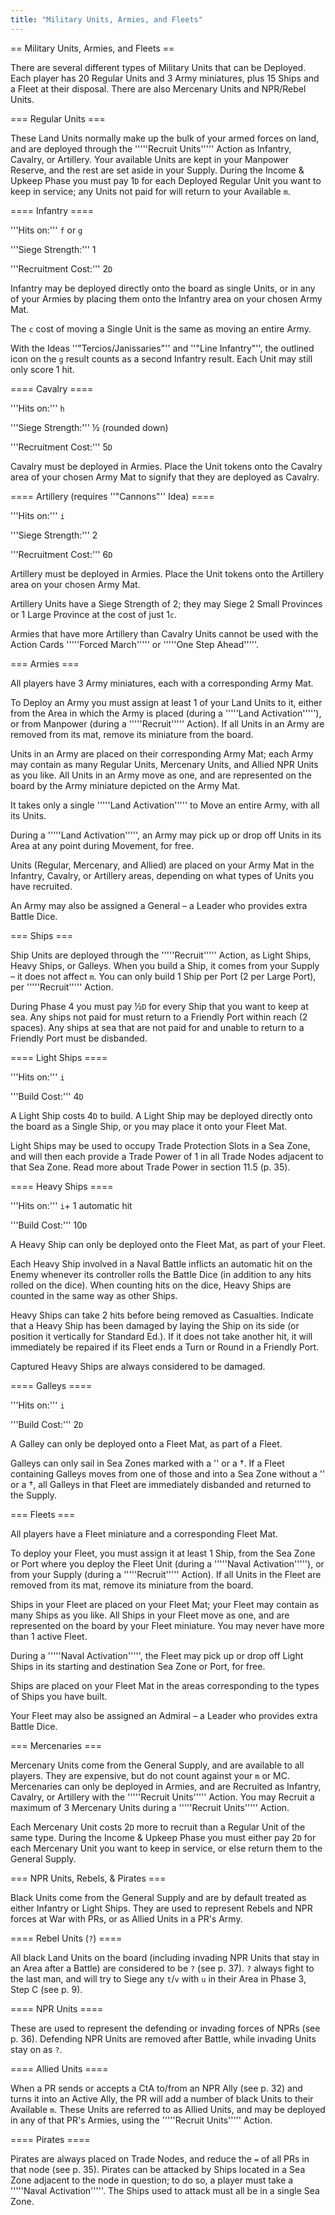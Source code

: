 ```yaml
---
title: "Military Units, Armies, and Fleets"
---
```


== Military Units, Armies, and Fleets ==

There are several different types of Military Units that can be Deployed. Each player has 20 Regular Units and 3 Army miniatures, plus 15 Ships and a Fleet at their disposal. There are also Mercenary Units and NPR/Rebel Units.

=== Regular Units ===

These Land Units normally make up the bulk of your armed forces on land, and are deployed through the '''''Recruit Units''''' Action as Infantry, Cavalry, or Artillery. Your available Units are kept in your Manpower Reserve, and the rest are set aside in your Supply. During the Income & Upkeep Phase you must pay 1<code>D</code> for each Deployed Regular Unit you want to keep in service; any Units not paid for will return to your Available <code>m</code>.

==== Infantry ====

'''Hits on:''' <code>f</code> or <code>g</code>

'''Siege Strength:''' 1

'''Recruitment Cost:''' 2<code>D</code>

Infantry may be deployed directly onto the board as single Units, or in any of your Armies by placing them onto the Infantry area on your chosen Army Mat. 

The <code>c</code> cost of moving a Single Unit is the same as moving an entire Army.

With the Ideas ''"Tercios/Janissaries"'' and ''"Line Infantry"'', the outlined icon on the <code>g</code> result counts as a second Infantry result. Each Unit may still only score 1 hit.

==== Cavalry ====

'''Hits on:''' <code>h</code>

'''Siege Strength:''' ½ (rounded down)

'''Recruitment Cost:''' 5<code>D</code>

Cavalry must be deployed in Armies. Place the Unit tokens onto the Cavalry area of your chosen Army Mat to signify that they are deployed as Cavalry.

==== Artillery (requires ''"Cannons"'' Idea) ====

'''Hits on:''' <code>i</code>

'''Siege Strength:''' 2

'''Recruitment Cost:''' 6<code>D</code>

Artillery must be deployed in Armies. Place the Unit tokens onto the Artillery area on your chosen Army Mat.

Artillery Units have a Siege Strength of 2; they may Siege 2 Small Provinces or 1 Large Province at the cost of just 1<code>c</code>.

Armies that have more Artillery than Cavalry Units cannot be used with the Action Cards '''''Forced March''''' or '''''One Step Ahead'''''.

=== Armies ===

All players have 3 Army miniatures, each with a corresponding Army Mat.

To Deploy an Army you must assign at least 1 of your Land Units to it, either from the Area in which the Army is placed (during a '''''Land Activation'''''), or from Manpower (during a '''''Recruit''''' Action). If all Units in an Army are removed from its mat, remove its miniature from the board. 

Units in an Army are placed on their corresponding Army Mat; each Army may contain as many Regular Units, Mercenary Units, and Allied NPR Units as you like. All Units in an Army move as one, and are represented on the board by the Army miniature depicted on the Army Mat.

It takes only a single '''''Land Activation''''' to Move an entire Army, with all its Units.

During a '''''Land Activation''''', an Army may pick up or drop off Units in its Area at any point during Movement, for free.

Units (Regular, Mercenary, and Allied) are placed on your Army Mat in the Infantry, Cavalry, or Artillery areas, depending on what types of Units you have recruited.

An Army may also be assigned a General – a Leader who provides extra Battle Dice.

=== Ships ===

Ship Units are deployed through the '''''Recruit''''' Action, as Light Ships, Heavy Ships, or Galleys. When you build a Ship, it comes from your Supply – it does not affect <code>m</code>. You can only build 1 Ship per Port (2 per Large Port), per '''''Recruit''''' Action.

During Phase 4 you must pay ½<code>D</code> for every Ship that you want to keep at sea. Any ships not paid for must return to a Friendly Port within reach (2 spaces). Any ships at sea that are not paid for and unable to return to a Friendly Port must be disbanded. 

==== Light Ships ====

'''Hits on:''' <code>i</code>

'''Build Cost:''' 4<code>D</code>

A Light Ship costs 4<code>D</code> to build. A Light Ship may be deployed directly onto the board as a Single Ship, or you may place it onto your Fleet Mat.

Light Ships may be used to occupy Trade Protection Slots in a Sea Zone, and will then each provide a Trade Power of 1 in all Trade Nodes adjacent to that Sea Zone. Read more about Trade Power in section 11.5 (p. 35).

==== Heavy Ships ====

'''Hits on:''' <code>i</code>+ 1 automatic hit

'''Build Cost:''' 10<code>D</code>

A Heavy Ship can only be deployed onto the Fleet Mat, as part of your Fleet.

Each Heavy Ship involved in a Naval Battle inflicts an automatic hit on the Enemy whenever its controller rolls the Battle Dice (in addition to any hits rolled on the dice). When counting hits on the dice, Heavy Ships are counted in the same way as other Ships.

Heavy Ships can take 2 hits before being removed as Casualties. Indicate that a Heavy Ship has been damaged by laying the Ship on its side (or position it vertically for Standard Ed.). If it does not take another hit, it will immediately be repaired if its Fleet ends a Turn or Round in a Friendly Port.

Captured Heavy Ships are always considered to be damaged.

==== Galleys ====

'''Hits on:''' <code>i</code>

'''Build Cost:''' 2<code>D</code>

A Galley can only be deployed onto a Fleet Mat, as part of a Fleet.

Galleys can only sail in Sea Zones marked with a \'' or a †. If a Fleet containing Galleys moves from one of those and into a Sea Zone without a \'' or a †, all Galleys in that Fleet are immediately disbanded and returned to the Supply.

=== Fleets ===

All players have a Fleet miniature and a corresponding Fleet Mat.

To deploy your Fleet, you must assign it at least 1 Ship, from the Sea Zone or Port where you deploy the Fleet Unit (during a '''''Naval Activation'''''), or from your Supply (during a '''''Recruit''''' Action). If all Units in the Fleet are removed from its mat, remove its miniature from the board.

Ships in your Fleet are placed on your Fleet Mat; your Fleet may contain as many Ships as you like. All Ships in your Fleet move as one, and are represented on the board by your Fleet miniature. You may never have more than 1 active Fleet.

During a '''''Naval Activation''''', the Fleet may pick up or drop off Light Ships in its starting and destination Sea Zone or Port, for free.

Ships are placed on your Fleet Mat in the areas corresponding to the types of Ships you have built.

Your Fleet may also be assigned an Admiral – a Leader who provides extra Battle Dice.

=== Mercenaries ===

Mercenary Units come from the General Supply, and are available to all players. They are expensive, but do not count against your <code>m</code> or MC. Mercenaries can only be deployed in Armies, and are Recruited as Infantry, Cavalry, or Artillery with the '''''Recruit Units''''' Action. You may Recruit a maximum of 3 Mercenary Units during a '''''Recruit Units''''' Action.

Each Mercenary Unit costs 2<code>D</code> more to recruit than a Regular Unit of the same type. During the Income & Upkeep Phase you must either pay 2<code>D</code> for each Mercenary Unit you want to keep in service, or else return them to the General Supply.

=== NPR Units, Rebels, & Pirates  ===

Black Units come from the General Supply and are by default treated as either Infantry or Light Ships. They are used to represent Rebels and NPR forces at War with PRs, or as Allied Units in a PR's Army.

==== Rebel Units (<code>?</code>) ====

All black Land Units on the board (including invading NPR Units that stay in an Area after a Battle) are considered to be <code>?</code> (see p. 37). <code>?</code> always fight to the last man, and will try to Siege any <code>t</code>/<code>v</code> with <code>u</code> in their Area in Phase 3, Step C (see p. 9).

==== NPR Units ====

These are used to represent the defending or invading forces of NPRs (see p. 36). Defending NPR Units are removed after Battle, while invading Units stay on as <code>?</code>.

==== Allied Units ====

When a PR sends or accepts a CtA to/from an NPR Ally (see p. 32) and turns it into an Active Ally, the PR will add a number of black Units to their Available <code>m</code>. These Units are referred to as Allied Units, and may be deployed in any of that PR's Armies, using the '''''Recruit Units''''' Action.

==== Pirates ====

Pirates are always placed on Trade Nodes, and reduce the <code>=</code> of all PRs in that node (see p. 35). Pirates can be attacked by Ships located in a Sea Zone adjacent to the node in question; to do so, a player must take a '''''Naval Activation'''''. The Ships used to attack must all be in a single Sea Zone.